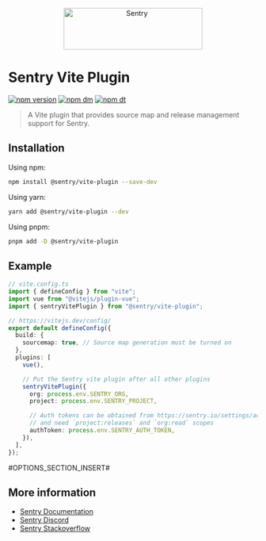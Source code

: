 <p align="center">
  <a href="https://sentry.io/?utm_source=github&utm_medium=logo" target="_blank">
    <img src="https://sentry-brand.storage.googleapis.com/sentry-wordmark-dark-280x84.png" alt="Sentry" width="280" height="84">
  </a>
</p>

# Sentry Vite Plugin

[![npm version](https://img.shields.io/npm/v/@sentry/vite-plugin.svg)](https://www.npmjs.com/package/@sentry/vite-plugin)
[![npm dm](https://img.shields.io/npm/dm/@sentry/vite-plugin.svg)](https://www.npmjs.com/package/@sentry/vite-plugin)
[![npm dt](https://img.shields.io/npm/dt/@sentry/vite-plugin.svg)](https://www.npmjs.com/package/@sentry/vite-plugin)

> A Vite plugin that provides source map and release management support for Sentry.

## Installation

Using npm:

```bash
npm install @sentry/vite-plugin --save-dev
```

Using yarn:

```bash
yarn add @sentry/vite-plugin --dev
```

Using pnpm:

```bash
pnpm add -D @sentry/vite-plugin
```

## Example

```ts
// vite.config.ts
import { defineConfig } from "vite";
import vue from "@vitejs/plugin-vue";
import { sentryVitePlugin } from "@sentry/vite-plugin";

// https://vitejs.dev/config/
export default defineConfig({
  build: {
    sourcemap: true, // Source map generation must be turned on
  },
  plugins: [
    vue(),

    // Put the Sentry vite plugin after all other plugins
    sentryVitePlugin({
      org: process.env.SENTRY_ORG,
      project: process.env.SENTRY_PROJECT,

      // Auth tokens can be obtained from https://sentry.io/settings/account/api/auth-tokens/
      // and need `project:releases` and `org:read` scopes
      authToken: process.env.SENTRY_AUTH_TOKEN,
    }),
  ],
});
```

#OPTIONS_SECTION_INSERT#

## More information

- [Sentry Documentation](https://docs.sentry.io/quickstart/)
- [Sentry Discord](https://discord.gg/Ww9hbqr)
- [Sentry Stackoverflow](http://stackoverflow.com/questions/tagged/sentry)
